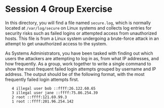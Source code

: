 Session 4 Group Exercise
========================

In this directory, you will find a file named `secure.log`, which is
normally located at `/var/log/secure` on Linux systems and collects
log entries for security risks such as failed logins or attempted
access from unauthorized hosts. This file is from a Linux system
undergoing a brute-force attack in an attempt to get unauthorized
access to the system.

As Systems Administrators, you have been tasked with finding out which
users the attackers are attempting to log in as, from what IP
addresses, and how frequently. As a group, work together to write a
single command to show the most frequent failed login attempts grouped
by username and IP address. The output should be of the following
format, with the most frequently failed login attempts first.

       4 illegal user bob ::ffff:26.122.60.65
       3 illegal user jane ::ffff:75.86.254.39
       2 root ::ffff:121.69.99.3
       1 root ::ffff:201.96.254.142
